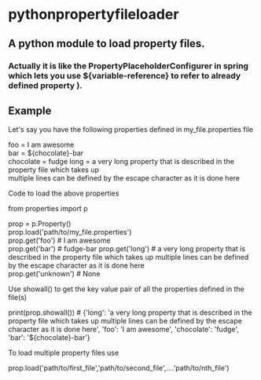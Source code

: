 # pythonpropertyfileloader
## A python module to load  property files.
### Actually it is like the PropertyPlaceholderConfigurer in spring which lets you use ${variable-reference} to refer to already defined property ).


Example
--------
Let's say you have the following properties defined in my_file.properties file


foo = I am awesome  
bar = ${chocolate}-bar  
chocolate = fudge
long = a very long property that is described in the property file which takes up \
multiple lines can be defined by the escape character as it is done here

Code to load the above properties  

from properties import p

prop = p.Property()  
prop.load('path/to/my_file.properties')  
prop.get('foo')  # I am awesome  
prop.get('bar')  # fudge-bar
prop.get('long')  # a very long property that is described in the property file which takes up multiple lines can be defined by the escape character as it is done here  
prop.get('unknown')   # None

Use showall() to get the key value pair of all the properties defined in the file(s)

print(prop.showall()) # {'long': 'a very long property that is described in the property file which takes up multiple lines can be defined by the escape character as it is done here', 'foo': 'I am awesome', 'chocolate': 'fudge', 'bar': '${chocolate}-bar'}

To load multiple property files use

prop.load('path/to/first_file','path/to/second_file',....'path/to/nth_file')
